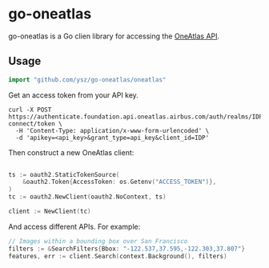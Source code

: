 # go-oneatlas

go-oneatlas is a Go clien library for accessing the [OneAtlas API](http://www.geoapi-airbusds.com/guides/).

## Usage ##

```go
import "github.com/ysz/go-oneatlas/oneatlas"
```

Get an access token from your API key.

```
curl -X POST https://authenticate.foundation.api.oneatlas.airbus.com/auth/realms/IDP/protocol/openid-connect/token \
  -H 'Content-Type: application/x-www-form-urlencoded' \
  -d 'apikey=<api_key>&grant_type=api_key&client_id=IDP'
```

Then construct a new OneAtlas client:

```go
 
ts := oauth2.StaticTokenSource(
	&oauth2.Token{AccessToken: os.Getenv("ACCESS_TOKEN")},
)
tc := oauth2.NewClient(oauth2.NoContext, ts)

client := NewClient(tc)

```

And access different APIs. For example:

```go
// Images within a bounding box over San Francisco  
filters := &SearchFilters{Bbox: "-122.537,37.595,-122.303,37.807"}
features, err := client.Search(context.Background(), filters)
```


